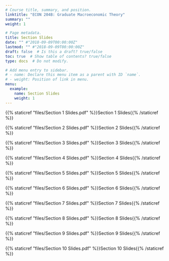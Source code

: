 ```yaml
---
# Course title, summary, and position.
linktitle: "ECON 204B: Graduate Macroeconomic Theory"
summary: ""
weight: 1

# Page metadata.
title: Section Slides
date: "" #"2018-09-09T00:00:00Z"
lastmod: "" #"2018-09-09T00:00:00Z"
draft: false  # Is this a draft? true/false
toc: true  # Show table of contents? true/false
type: docs  # Do not modify.

# Add menu entry to sidebar.
# - name: Declare this menu item as a parent with ID `name`.
# - weight: Position of link in menu.
menu:
  example:
    name: Section Slides
    weight: 1
---
```


{{% staticref "files/Section 1 Slides.pdf" %}}Section 1 Slides{{% /staticref %}}

{{% staticref "files/Section 2 Slides.pdf" %}}Section 2 Slides{{% /staticref %}}

{{% staticref "files/Section 3 Slides.pdf" %}}Section 3 Slides{{% /staticref %}}

{{% staticref "files/Section 4 Slides.pdf" %}}Section 4 Slides{{% /staticref %}}

{{% staticref "files/Section 5 Slides.pdf" %}}Section 5 Slides{{% /staticref %}}

{{% staticref "files/Section 6 Slides.pdf" %}}Section 6 Slides{{% /staticref %}}

{{% staticref "files/Section 7 Slides.pdf" %}}Section 7 Slides{{% /staticref %}}

{{% staticref "files/Section 8 Slides.pdf" %}}Section 8 Slides{{% /staticref %}}

{{% staticref "files/Section 9 Slides.pdf" %}}Section 9 Slides{{% /staticref %}}

{{% staticref "files/Section 10 Slides.pdf" %}}Section 10 Slides{{% /staticref %}}
